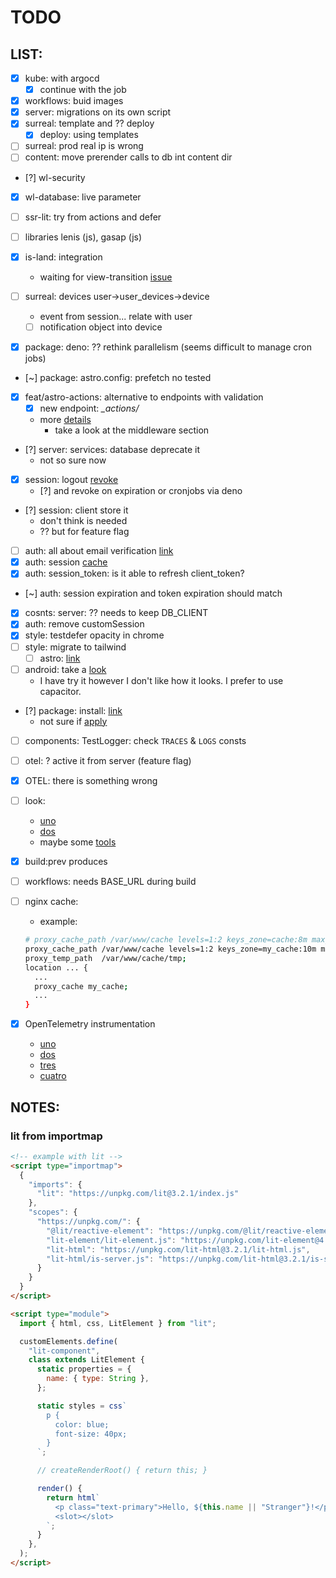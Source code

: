 # TODO

## LIST:

- [x] kube: with argocd
  - [x] continue with the job
- [x] workflows: buid images
- [x] server: migrations on its own script
- [x] surreal: template and ?? deploy
  - [x] deploy: using templates
- [ ] surreal: prod real ip is wrong
- [ ] content: move prerender calls to db int content dir

- [?] wl-security
- [x] wl-database: live parameter
- [ ] ssr-lit: try from actions and defer

- [ ] libraries lenis (js), gasap (js)

- [x] is-land: integration
  - waiting for view-transition [issue](https://github.com/11ty/is-land/issues/37#issue-3037451524)
- [ ] surreal: devices user->user_devices->device
  - event from session... relate with user
  - [ ] notification object into device
- [x] package: deno: ?? rethink parallelism (seems difficult to manage cron jobs)
- [~] package: astro.config: prefetch no tested
- [x] feat/astro-actions: alternative to endpoints with validation
  - [x] new endpoint: _\_actions/_
  - more [details](https://docs.astro.build/en/guides/actions/)
    - take a look at the middleware section
- [?] server: services: database deprecate it
  - not so sure now
- [x] session: logout [revoke](https://www.better-auth.com/docs/concepts/session-management#revoke-session)
  - [?] and revoke on expiration or cronjobs via deno
- [?] session: client store it
  - don't think is needed
  - ?? but for feature flag
- [ ] auth: all about email verification [link](https://www.better-auth.com/docs/concepts/email)
- [x] auth: session [cache](https://www.better-auth.com/docs/concepts/session-management#session-caching)
- [x] auth: session_token: is it able to refresh client_token?
- [~] auth: session expiration and token expiration should match
- [x] cosnts: server: ?? needs to keep DB_CLIENT
- [x] auth: remove customSession
- [x] style: testdefer opacity in chrome
- [ ] style: migrate to tailwind
  - [ ] astro: [link](https://tailwindcss.com/docs/guides/astro)
- [ ] android: take a [look](https://developer.chrome.com/docs/android/trusted-web-activity/quick-start/)
  - I have try it however I don't like how it looks. I prefer to use capacitor.
- [?] package: install: [link](https://developer.mozilla.org/en-US/docs/Web/Progressive_web_apps/How_to/Trigger_install_prompt)
  - not sure if [apply](https://developer.mozilla.org/en-US/docs/Web/Progressive_web_apps/How_to/Trigger_install_prompt#responding_to_platform-specific_apps_being_installed)
- [ ] components: TestLogger: check `TRACES` & `LOGS` consts
- [ ] otel: ? active it from server (feature flag)
- [x] OTEL: there is something wrong
- [ ] look:
  - [uno](https://realfavicongenerator.net/)
  - [dos](https://www.webpagetest.org/)
  - maybe some [tools](https://github.com/pwa-builder/pwa-starter)
- [x] build:prev produces <base href>
- [ ] workflows: needs BASE_URL during build
- [ ] nginx cache:

  - example:

  ```sh
  # proxy_cache_path /var/www/cache levels=1:2 keys_zone=cache:8m max_size=1000m inactive=600m;
  proxy_cache_path /var/www/cache levels=1:2 keys_zone=my_cache:10m max_size=1g inactive=60m use_temp_path=off;
  proxy_temp_path  /var/www/cache/tmp;
  location ... {
    ...
    proxy_cache my_cache;
    ...
  }
  ```

- [x] OpenTelemetry instrumentation
  - [uno](https://opentelemetry.io/docs/languages/js/exporters/#otlp-dependencies)
  - [dos](https://opentelemetry.io/docs/languages/js/exporters/)
  - [tres](https://opentelemetry.io/docs/languages/js/getting-started/browser/)
  - [cuatro](https://www.npmjs.com/package/@opentelemetry/auto-instrumentations-web)

## NOTES:

### lit from importmap

```html
<!-- example with lit -->
<script type="importmap">
  {
    "imports": {
      "lit": "https://unpkg.com/lit@3.2.1/index.js"
    },
    "scopes": {
      "https://unpkg.com/": {
        "@lit/reactive-element": "https://unpkg.com/@lit/reactive-element@2.0.4/reactive-element.js",
        "lit-element/lit-element.js": "https://unpkg.com/lit-element@4.1.1/lit-element.js",
        "lit-html": "https://unpkg.com/lit-html@3.2.1/lit-html.js",
        "lit-html/is-server.js": "https://unpkg.com/lit-html@3.2.1/is-server.js"
      }
    }
  }
</script>

<script type="module">
  import { html, css, LitElement } from "lit";

  customElements.define(
    "lit-component",
    class extends LitElement {
      static properties = {
        name: { type: String },
      };

      static styles = css`
        p {
          color: blue;
          font-size: 40px;
        }
      `;

      // createRenderRoot() { return this; }

      render() {
        return html`
          <p class="text-primary">Hello, ${this.name || "Stranger"}!</p>
          <slot></slot>
        `;
      }
    },
  );
</script>
```
